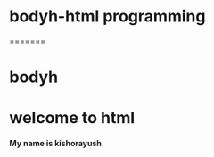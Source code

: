 
# bodyh-html programming
=======
# bodyh
<!DOCTYPE html>
<html lang="en">
<head>
    <meta charset="UTF-8">
    <meta name="viewport" content="width=device-width, initial-scale=1.0">
    <title>Hi there</title>
</head>
<body>
  <h1>welcome to html</h1>
  <h4>My name is kishorayush</h4>
</body>
</html>

